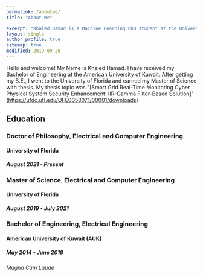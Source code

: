 ```yaml
---
permalink: /aboutme/
title: "About Me"

excerpt: "Khaled Hamad is a Machine Learning PhD student at the University of Florida."
layout: single
author_profile: true
sitemap: true
modified: 2019-09-20
--- 
```

Hello and welcome! My Name is Khaled Hamad. I have received my Bachelor of Engineering at the American University of Kuwait. After getting my B.E., I went to the University of Florida and earned my Master of Science with thesis. My thesis topic was "[Smart Grid Real-Time Monitoring Cyber Physical System Security Enhancement:
IIR-Gamma Filter-Based Solution]" (https://ufdc.ufl.edu/UFE0058071/00001/downloads)

## Education

### Doctor of Philosophy, Electrical and Computer Engineering

#### University of Florida

##### August 2021 - Present

### Master of Science, Electrical and Computer Engineering

#### University of Florida

##### August 2019 - July 2021

### Bachelor of Engineering, Electrical Engineering

#### American University of Kuwait (AUK)

##### May 2014 - June 2018

###### Magna Cum Laude

<!-- ### Programming Languages
* MATLAB
* Python -->